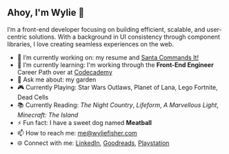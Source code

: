 ## Ahoy, I'm Wylie 👋

I’m a front-end developer focusing on building efficient, scalable, and user-centric solutions. With a background in UI consistency through component libraries, I love creating seamless experiences on the web.

- 🔭 I’m currently working on: my resume and [Santa Commands It!](https://wylie.github.io/SantaCommandsIt/)
- 🌱 I’m currently learning: I'm working through the **Front-End Engineer** Career Path over at [Codecademy](https://www.codecademy.com/profiles/wyliefisher)
- 💬 Ask me about: my garden
- 🎮 Currently Playing: Star Wars Outlaws, Planet of Lana, Lego Fortnite, Dead Cells
- 📚 Currently Reading: _The Night Country_, _Lifeform_, _A Marvellous Light_, _Minecraft: The Island_
- ⚡ Fun fact: I have a sweet dog named **Meatball**
- 📫 How to reach me: me@wyliefisher.com
- 🌐 Connect with me: [LinkedIn](https://www.linkedin.com/in/wyliefisher/), [Goodreads](https://www.goodreads.com/user/show/7199856-wylie), [Playstation](https://profile.playstation.com/Mechascopic)

